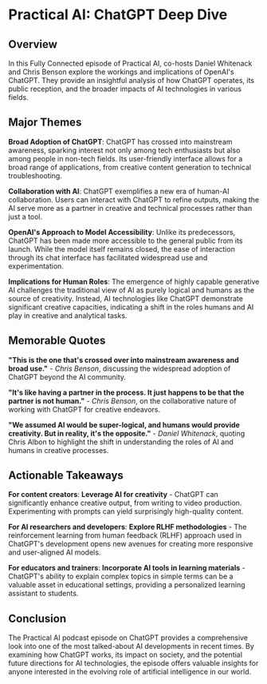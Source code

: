 # Practical AI: ChatGPT Deep Dive

## Overview
In this Fully Connected episode of Practical AI, co-hosts Daniel Whitenack and Chris Benson explore the workings and implications of OpenAI's ChatGPT. They provide an insightful analysis of how ChatGPT operates, its public reception, and the broader impacts of AI technologies in various fields.

## Major Themes

**Broad Adoption of ChatGPT**: ChatGPT has crossed into mainstream awareness, sparking interest not only among tech enthusiasts but also among people in non-tech fields. Its user-friendly interface allows for a broad range of applications, from creative content generation to technical troubleshooting.

**Collaboration with AI**: ChatGPT exemplifies a new era of human-AI collaboration. Users can interact with ChatGPT to refine outputs, making the AI serve more as a partner in creative and technical processes rather than just a tool.

**OpenAI's Approach to Model Accessibility**: Unlike its predecessors, ChatGPT has been made more accessible to the general public from its launch. While the model itself remains closed, the ease of interaction through its chat interface has facilitated widespread use and experimentation.

**Implications for Human Roles**: The emergence of highly capable generative AI challenges the traditional view of AI as purely logical and humans as the source of creativity. Instead, AI technologies like ChatGPT demonstrate significant creative capacities, indicating a shift in the roles humans and AI play in creative and analytical tasks.

## Memorable Quotes

**"This is the one that's crossed over into mainstream awareness and broad use."** - *Chris Benson*, discussing the widespread adoption of ChatGPT beyond the AI community.

**"It's like having a partner in the process. It just happens to be that the partner is not human."** - *Chris Benson*, on the collaborative nature of working with ChatGPT for creative endeavors.

**"We assumed AI would be super-logical, and humans would provide creativity. But in reality, it's the opposite."** - *Daniel Whitenack*, quoting Chris Albon to highlight the shift in understanding the roles of AI and humans in creative processes.

## Actionable Takeaways

**For content creators**: **Leverage AI for creativity** - ChatGPT can significantly enhance creative output, from writing to video production. Experimenting with prompts can yield surprisingly high-quality content.

**For AI researchers and developers**: **Explore RLHF methodologies** - The reinforcement learning from human feedback (RLHF) approach used in ChatGPT's development opens new avenues for creating more responsive and user-aligned AI models.

**For educators and trainers**: **Incorporate AI tools in learning materials** - ChatGPT's ability to explain complex topics in simple terms can be a valuable asset in educational settings, providing a personalized learning assistant to students.

## Conclusion
The Practical AI podcast episode on ChatGPT provides a comprehensive look into one of the most talked-about AI developments in recent times. By examining how ChatGPT works, its impact on society, and the potential future directions for AI technologies, the episode offers valuable insights for anyone interested in the evolving role of artificial intelligence in our world.
